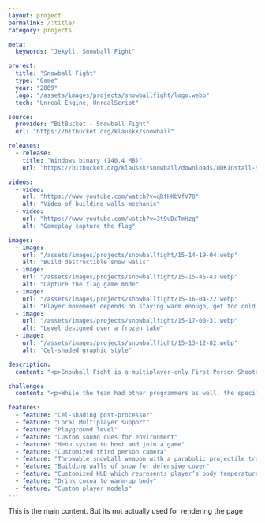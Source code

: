 ```yaml
---
layout: project
permalink: /:title/
category: projects

meta:
  keywords: "Jekyll, Snowball Fight"

project:
  title: "Snowball Fight"
  type: "Game"
  year: "2009"
  logo: "/assets/images/projects/snowballfight/logo.webp"
  tech: "Unreal Engine, UnrealScript"

source:
  provider: "BitBucket - Snowball Fight"
  url: "https://bitbucket.org/klauskk/snowball"

releases:
  - release:
    title: "Windows binary (140.4 MB)"
    url: "https://bitbucket.org/klauskk/snowball/downloads/UDKInstall-SnowBall.exe"

videos:
  - video:
    url: "https://www.youtube.com/watch?v=qRfHKbVfV78"
    alt: "Video of building walls mechanic"
  - video:
    url: "https://www.youtube.com/watch?v=3t9uDcTmHzg"
    alt: "Gameplay capture the flag"

images:
  - image:
    url: "/assets/images/projects/snowballfight/15-14-19-04.webp"
    alt: "Build destructible snow walls"
  - image:
    url: "/assets/images/projects/snowballfight/15-15-45-43.webp"
    alt: "Capture the flag game mode"
  - image:
    url: "/assets/images/projects/snowballfight/15-16-04-22.webp"
    alt: "Player movement depends on staying warm enough, get too cold - then drink cocoa to get warm"
  - image:
    url: "/assets/images/projects/snowballfight/15-17-00-31.webp"
    alt: "Level designed over a frozen lake"
  - image:
    url: "/assets/images/projects/snowballfight/15-13-12-82.webp"
    alt: "Cel-shaded graphic style"

description:
  content: "<p>Snowball Fight is a multiplayer-only First Person Shooter (FPS) game developed using the Unreal Engine (UDK).</p><p>Players fight across a snow covered playground in teams. Teams are trying to dominate the area in the center of the playground. Players can use snow for both offensive as well as defensive play. Snow can be thrown at opponents to ‘knock them out’ or be used to build snow walls which offer protection and strategic flexibility. The snow needed for those actions can be gathered by simply crouching on a snow covered landscape. When players have taken too many snowball hits, they can warm themselves with a glass of hot cocoa and get back to the playground. Players with too many snow hits get too cold, and get slower as a result.</p><p>The development team constituted of 7 members, out of which 3 were programmers, and I had the role of technical lead on the project.</p>"

challenge:
  content: "<p>While the team had other programmers as well, the specific tasks I handled were:</p><ul><li>Camera</li><li>Post-processing</li><li>Player Spawning with correct team colors</li><li>Detection of if player is standing on snow or not</li><li>HUD</li><li>Bugs</li></ul><p>The most challenging of these tasks was to figure out Unreal Engine’s team color spawning logic. The process involves a long chain of classes that needed to be overloaded for the custom behavior we were looking for.</p>"

features:
  - feature: "Cel-shading post-processor"
  - feature: "Local Multiplayer support"
  - feature: "Playground level"
  - feature: "Custom sound cues for environment"
  - feature: "Menu system to host and join a game"
  - feature: "Customized third person camera"
  - feature: "Throwable snowball weapon with a parabolic projectile trajectory"
  - feature: "Building walls of snow for defensive cover"
  - feature: "Customized HUD which represents player’s body temperature"
  - feature: "Drink cocoa to warm-up body"
  - feature: "Custom player models"
---
```

<p>This is the main content. But its not actually used for rendering the page</p>